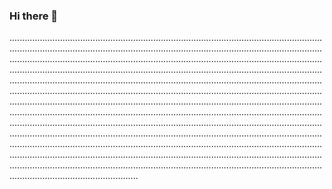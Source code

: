 ### Hi there 👋

...............................................................................................................................................................................................................................................................................................................................................................................................................................................................................................................................................................................................................................................................................................................................................................................................................................................................................................................................................................................................................................................................................................................................................................................................................................................................................................................................................................................................................................................................................................................................................................................................................................................................................................................................
